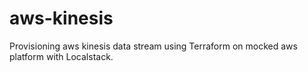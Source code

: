 # aws-kinesis
Provisioning aws kinesis data stream using Terraform on mocked aws platform with Localstack.

